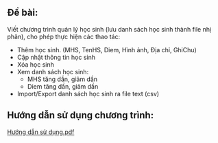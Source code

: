 ## Đề bài: 
Viết chương trình quản lý học sinh (lưu danh sách học sinh thành file nhị phân), cho phép thực hiện các thao tác:
- Thêm học sinh. (MHS, TenHS, Diem, Hình ảnh, Địa chỉ, GhiChu)
- Cập nhật thông tin học sinh
- Xóa học sinh
- Xem danh sách học sinh:
  + MHS tăng dần, giảm dần
  + Diem tăng dần, giảm dần
- Import/Export danh sách học sinh ra file text (csv)
## Hướng dẫn sử dụng chương trình:
[Hướng dẫn sử dụng.pdf](https://github.com/huethanh-2805/Student-Management-Java-Swing-HCMUS-/files/14729963/H.ng.d.n.s.d.ng.pdf)
